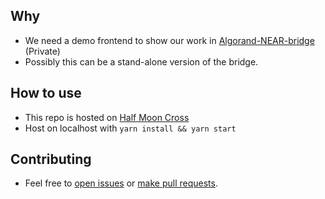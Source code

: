 ## Why

- We need a demo frontend to show our work in [Algorand-NEAR-bridge](https://github.com/AbstrLabs/Algorand-NEAR-bridge) (Private)
- Possibly this can be a stand-alone version of the bridge.

## How to use

- This repo is hosted on [Half Moon Cross](http://www.halfmooncross.com/)
- Host on localhost with `yarn install && yarn start`

## Contributing

- Feel free to [open issues](https://github.com/AbstrLabs/algorand-near-bridge-UI/issues/new/choose) or [make pull requests](https://github.com/AbstrLabs/algorand-near-bridge-UI/compare).

